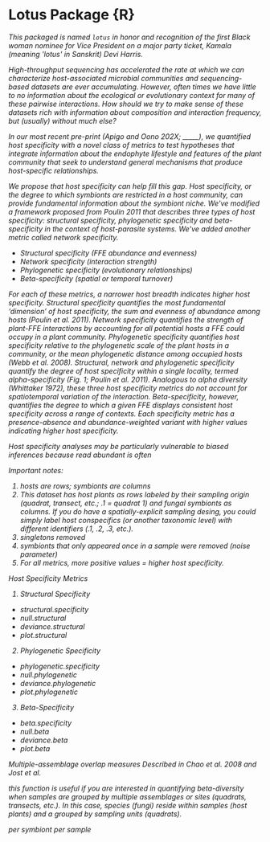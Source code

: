 # Lotus Package {R}

<i> This packaged is named `lotus` in honor and recognition of the first Black woman nominee for Vice President on a major party ticket, Kamala (meaning 'lotus' in Sanskrit) Devi Harris. <i> 

High-throughput sequencing has accelerated the rate at which we can characterize host-associated microbial communities and sequencing-based datasets are ever accumulating. However, often times we have little to no information about the ecological or evolutionary context for many of these pairwise interactions. How should we try to make sense of these datasets rich with information about composition and interaction frequency, but (usually) without much else? 

In our most recent pre-print (Apigo and Oono 202X; _____), we quantified host specificity with a novel class of metrics to test hypotheses that integrate information about the endophyte lifestyle and features of the plant community that seek to understand general mechanisms that produce host-specific relationships. 

We propose that host specificity can help fill this gap. Host specificity, or the degree to which symbionts are restricted in a host community, can provide fundamental information about the symbiont niche. We've modified a framework proposed from Poulin 2011 that describes three types of host specificity: structural specificity, phylogenetic specificity and beta-specificity in the context of host-parasite systems. We've added another metric called network specificity.

  + Structural specificity (FFE abundance and evenness)
  + Network specificity (interaction strength)
  + Phylogenetic specificity (evolutionary relationships)
  + Beta-specificity (spatial or temporal turnover)
  
For each of these metrics, a narrower host breadth indicates higher host specificity. Structural specificity quantifies the most fundamental ‘dimension’ of host specificity, the sum and evenness of abundance among hosts (Poulin et al. 2011). Network specificity quantifies the strength of plant-FFE interactions by accounting for all potential hosts a FFE could occupy in a plant community. Phylogenetic specificity quantifies host specificity relative to the phylogenetic scale of the plant hosts in a community, or the mean phylogenetic distance among occupied hosts (Webb et al. 2008). Structural, network and phylogenetic specificity quantify the degree of host specificity within a single locality, termed alpha-specificity (Fig. 1; Poulin et al. 2011). Analogous to alpha diversity (Whittaker 1972), these three host specificity metrics do not account for spatiotemporal variation of the interaction. Beta-specificity, however, quantifies the degree to which a given FFE displays consistent host specificity across a range of contexts. Each specificity metric has a presence-absence and abundance-weighted variant with higher values indicating higher host specificity. 

Host specificity analyses may be particularly vulnerable to biased inferences because read abundant is often 

Important notes:
1. hosts are rows; symbionts are columns
2. This dataset has host plants as rows labeled by their sampling origin (quadrat, transect, etc.; .1 = quadrat 1) and fungal symbionts as columns. If you do have a spatially-explicit sampling desing, you could simply label host conspecifics (or another taxonomic level) with different identifiers (.1, .2, .3, etc.). 
3. singletons removed
4. symbionts that only appeared once in a sample were removed (noise parameter) 
5. For all metrics, more positive values = higher host specificity. 

Host Specificity Metrics 
1. Structural Specificity
 + structural.specificity
 + null.structural
 + deviance.structural
 + plot.structural 

2. Phylogenetic Specificity
 + phylogenetic.specificity
 + null.phylogenetic
 + deviance.phylogenetic
 + plot.phylogenetic 

3. Beta-Specificity
 + beta.specificity
 + null.beta
 + deviance.beta
 + plot.beta 

 Multiple-assemblage overlap measures 
Described in Chao et al. 2008 and Jost et al. 

this function is useful if you are interested in quantifying beta-diversity when samples are grouped by multiple assemblages or sites (quadrats, transects, etc.). In this case, species (fungi) reside within samples (host plants) and a grouped by sampling units (quadrats). 


per symbiont per sample
 

